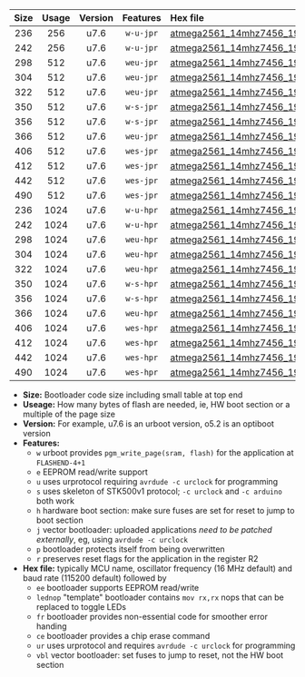 |Size|Usage|Version|Features|Hex file|
|:-:|:-:|:-:|:-:|:--|
|236|256|u7.6|`w-u-jpr`|[atmega2561_14mhz7456_19200bps_ur_vbl.hex](https://raw.githubusercontent.com/stefanrueger/urboot/main//atmega2561_14mhz7456_19200bps_ur_vbl.hex)|
|242|256|u7.6|`w-u-jpr`|[atmega2561_14mhz7456_19200bps_lednop_ur_vbl.hex](https://raw.githubusercontent.com/stefanrueger/urboot/main//atmega2561_14mhz7456_19200bps_lednop_ur_vbl.hex)|
|298|512|u7.6|`weu-jpr`|[atmega2561_14mhz7456_19200bps_ee_ur_vbl.hex](https://raw.githubusercontent.com/stefanrueger/urboot/main//atmega2561_14mhz7456_19200bps_ee_ur_vbl.hex)|
|304|512|u7.6|`weu-jpr`|[atmega2561_14mhz7456_19200bps_ee_lednop_ur_vbl.hex](https://raw.githubusercontent.com/stefanrueger/urboot/main//atmega2561_14mhz7456_19200bps_ee_lednop_ur_vbl.hex)|
|322|512|u7.6|`weu-jpr`|[atmega2561_14mhz7456_19200bps_ee_lednop_fr_ur_vbl.hex](https://raw.githubusercontent.com/stefanrueger/urboot/main//atmega2561_14mhz7456_19200bps_ee_lednop_fr_ur_vbl.hex)|
|350|512|u7.6|`w-s-jpr`|[atmega2561_14mhz7456_19200bps_vbl.hex](https://raw.githubusercontent.com/stefanrueger/urboot/main//atmega2561_14mhz7456_19200bps_vbl.hex)|
|356|512|u7.6|`w-s-jpr`|[atmega2561_14mhz7456_19200bps_lednop_vbl.hex](https://raw.githubusercontent.com/stefanrueger/urboot/main//atmega2561_14mhz7456_19200bps_lednop_vbl.hex)|
|366|512|u7.6|`weu-jpr`|[atmega2561_14mhz7456_19200bps_ee_lednop_fr_ce_ur_vbl.hex](https://raw.githubusercontent.com/stefanrueger/urboot/main//atmega2561_14mhz7456_19200bps_ee_lednop_fr_ce_ur_vbl.hex)|
|406|512|u7.6|`wes-jpr`|[atmega2561_14mhz7456_19200bps_ee_vbl.hex](https://raw.githubusercontent.com/stefanrueger/urboot/main//atmega2561_14mhz7456_19200bps_ee_vbl.hex)|
|412|512|u7.6|`wes-jpr`|[atmega2561_14mhz7456_19200bps_ee_lednop_vbl.hex](https://raw.githubusercontent.com/stefanrueger/urboot/main//atmega2561_14mhz7456_19200bps_ee_lednop_vbl.hex)|
|442|512|u7.6|`wes-jpr`|[atmega2561_14mhz7456_19200bps_ee_lednop_fr_vbl.hex](https://raw.githubusercontent.com/stefanrueger/urboot/main//atmega2561_14mhz7456_19200bps_ee_lednop_fr_vbl.hex)|
|490|512|u7.6|`wes-jpr`|[atmega2561_14mhz7456_19200bps_ee_lednop_fr_ce_vbl.hex](https://raw.githubusercontent.com/stefanrueger/urboot/main//atmega2561_14mhz7456_19200bps_ee_lednop_fr_ce_vbl.hex)|
|236|1024|u7.6|`w-u-hpr`|[atmega2561_14mhz7456_19200bps_ur.hex](https://raw.githubusercontent.com/stefanrueger/urboot/main//atmega2561_14mhz7456_19200bps_ur.hex)|
|242|1024|u7.6|`w-u-hpr`|[atmega2561_14mhz7456_19200bps_lednop_ur.hex](https://raw.githubusercontent.com/stefanrueger/urboot/main//atmega2561_14mhz7456_19200bps_lednop_ur.hex)|
|298|1024|u7.6|`weu-hpr`|[atmega2561_14mhz7456_19200bps_ee_ur.hex](https://raw.githubusercontent.com/stefanrueger/urboot/main//atmega2561_14mhz7456_19200bps_ee_ur.hex)|
|304|1024|u7.6|`weu-hpr`|[atmega2561_14mhz7456_19200bps_ee_lednop_ur.hex](https://raw.githubusercontent.com/stefanrueger/urboot/main//atmega2561_14mhz7456_19200bps_ee_lednop_ur.hex)|
|322|1024|u7.6|`weu-hpr`|[atmega2561_14mhz7456_19200bps_ee_lednop_fr_ur.hex](https://raw.githubusercontent.com/stefanrueger/urboot/main//atmega2561_14mhz7456_19200bps_ee_lednop_fr_ur.hex)|
|350|1024|u7.6|`w-s-hpr`|[atmega2561_14mhz7456_19200bps.hex](https://raw.githubusercontent.com/stefanrueger/urboot/main//atmega2561_14mhz7456_19200bps.hex)|
|356|1024|u7.6|`w-s-hpr`|[atmega2561_14mhz7456_19200bps_lednop.hex](https://raw.githubusercontent.com/stefanrueger/urboot/main//atmega2561_14mhz7456_19200bps_lednop.hex)|
|366|1024|u7.6|`weu-hpr`|[atmega2561_14mhz7456_19200bps_ee_lednop_fr_ce_ur.hex](https://raw.githubusercontent.com/stefanrueger/urboot/main//atmega2561_14mhz7456_19200bps_ee_lednop_fr_ce_ur.hex)|
|406|1024|u7.6|`wes-hpr`|[atmega2561_14mhz7456_19200bps_ee.hex](https://raw.githubusercontent.com/stefanrueger/urboot/main//atmega2561_14mhz7456_19200bps_ee.hex)|
|412|1024|u7.6|`wes-hpr`|[atmega2561_14mhz7456_19200bps_ee_lednop.hex](https://raw.githubusercontent.com/stefanrueger/urboot/main//atmega2561_14mhz7456_19200bps_ee_lednop.hex)|
|442|1024|u7.6|`wes-hpr`|[atmega2561_14mhz7456_19200bps_ee_lednop_fr.hex](https://raw.githubusercontent.com/stefanrueger/urboot/main//atmega2561_14mhz7456_19200bps_ee_lednop_fr.hex)|
|490|1024|u7.6|`wes-hpr`|[atmega2561_14mhz7456_19200bps_ee_lednop_fr_ce.hex](https://raw.githubusercontent.com/stefanrueger/urboot/main//atmega2561_14mhz7456_19200bps_ee_lednop_fr_ce.hex)|

- **Size:** Bootloader code size including small table at top end
- **Useage:** How many bytes of flash are needed, ie, HW boot section or a multiple of the page size
- **Version:** For example, u7.6 is an urboot version, o5.2 is an optiboot version
- **Features:**
  + `w` urboot provides `pgm_write_page(sram, flash)` for the application at `FLASHEND-4+1`
  + `e` EEPROM read/write support
  + `u` uses urprotocol requiring `avrdude -c urclock` for programming
  + `s` uses skeleton of STK500v1 protocol; `-c urclock` and `-c arduino` both work
  + `h` hardware boot section: make sure fuses are set for reset to jump to boot section
  + `j` vector bootloader: uploaded applications *need to be patched externally*, eg, using `avrdude -c urclock`
  + `p` bootloader protects itself from being overwritten
  + `r` preserves reset flags for the application in the register R2
- **Hex file:** typically MCU name, oscillator frequency (16 MHz default) and baud rate (115200 default) followed by
  + `ee` bootloader supports EEPROM read/write
  + `lednop` "template" bootloader contains `mov rx,rx` nops that can be replaced to toggle LEDs
  + `fr` bootloader provides non-essential code for smoother error handing
  + `ce` bootloader provides a chip erase command
  + `ur` uses urprotocol and requires `avrdude -c urclock` for programming
  + `vbl` vector bootloader: set fuses to jump to reset, not the HW boot section
